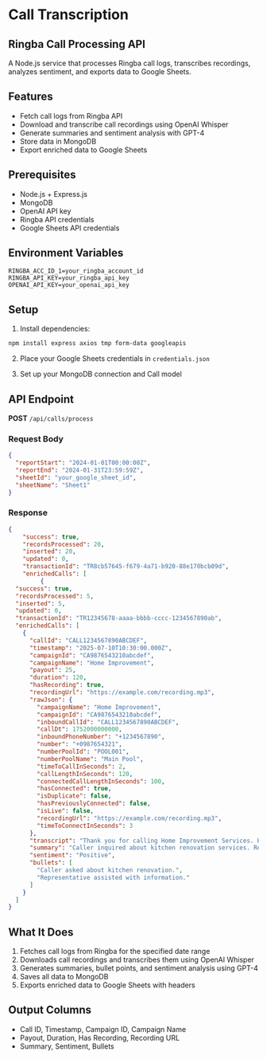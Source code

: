 # Call Transcription 
## Ringba Call Processing API
A Node.js service that processes Ringba call logs, transcribes recordings, analyzes sentiment, and exports data to Google Sheets.

## Features
- Fetch call logs from Ringba API
- Download and transcribe call recordings using OpenAI Whisper
- Generate summaries and sentiment analysis with GPT-4
- Store data in MongoDB
- Export enriched data to Google Sheets

## Prerequisites
- Node.js + Express.js
- MongoDB
- OpenAI API key
- Ringba API credentials
- Google Sheets API credentials

## Environment Variables
```
RINGBA_ACC_ID_1=your_ringba_account_id
RINGBA_API_KEY=your_ringba_api_key
OPENAI_API_KEY=your_openai_api_key
```

## Setup
1. Install dependencies:
```bash
npm install express axios tmp form-data googleapis
```
2. Place your Google Sheets credentials in `credentials.json`

3. Set up your MongoDB connection and Call model

## API Endpoint
**POST** `/api/calls/process`

### Request Body
```json
{
  "reportStart": "2024-01-01T00:00:00Z",
  "reportEnd": "2024-01-31T23:59:59Z",
  "sheetId": "your_google_sheet_id",
  "sheetName": "Sheet1"
}
```

### Response
```json
{
    "success": true,
    "recordsProcessed": 20,
    "inserted": 20,
    "updated": 0,
    "transactionId": "TR8cb57645-f679-4a71-b920-88e170bcb09d",
    "enrichedCalls": [
         {
  "success": true,
  "recordsProcessed": 5,
  "inserted": 5,
  "updated": 0,
  "transactionId": "TR12345678-aaaa-bbbb-cccc-1234567890ab",
  "enrichedCalls": [
    {
      "callId": "CALL1234567890ABCDEF",
      "timestamp": "2025-07-10T10:30:00.000Z",
      "campaignId": "CA9876543210abcdef",
      "campaignName": "Home Improvement",
      "payout": 25,
      "duration": 120,
      "hasRecording": true,
      "recordingUrl": "https://example.com/recording.mp3",
      "rawJson": {
        "campaignName": "Home Improvement",
        "campaignId": "CA9876543210abcdef",
        "inboundCallId": "CALL1234567890ABCDEF",
        "callDt": 1752000000000,
        "inboundPhoneNumber": "+1234567890",
        "number": "+0987654321",
        "numberPoolId": "POOL001",
        "numberPoolName": "Main Pool",
        "timeToCallInSeconds": 2,
        "callLengthInSeconds": 120,
        "connectedCallLengthInSeconds": 100,
        "hasConnected": true,
        "isDuplicate": false,
        "hasPreviouslyConnected": false,
        "isLive": false,
        "recordingUrl": "https://example.com/recording.mp3",
        "timeToConnectInSeconds": 3
      },
      "transcript": "Thank you for calling Home Improvement Services. How may I help you? Hi, I need help with my kitchen renovation. Sure, I can assist you with that.",
      "summary": "Caller inquired about kitchen renovation services. Representative provided assistance.",
      "sentiment": "Positive",
      "bullets": [
        "Caller asked about kitchen renovation.",
        "Representative assisted with information."
      ]
    }
  ]
}

```

## What It Does
1. Fetches call logs from Ringba for the specified date range
2. Downloads call recordings and transcribes them using OpenAI Whisper
3. Generates summaries, bullet points, and sentiment analysis using GPT-4
4. Saves all data to MongoDB
5. Exports enriched data to Google Sheets with headers

## Output Columns
- Call ID, Timestamp, Campaign ID, Campaign Name
- Payout, Duration, Has Recording, Recording URL
- Summary, Sentiment, Bullets
